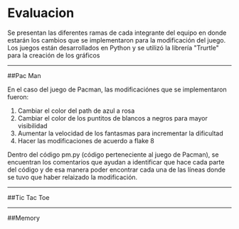 # Evaluacion
Se presentan las diferentes ramas de cada integrante del equipo en donde estarán los cambios que se implementaron para la modificación del juego.
Los juegos están desarrollados en Python y se utilizó la librería "Trurtle" para la creación de los gráficos

***

##Pac Man

En el caso del juego de Pacman, las modificaciónes que se implementaron fueron:
  1. Cambiar el color del path de azul a rosa
  2. Cambiar el color de los puntitos de blancos a negros para mayor visibilidad
  3. Aumentar la velocidad de los fantasmas para incrementar la dificultad
  4. Hacer las modificaciones de acuerdo a flake 8
 
 Dentro del código pm.py (código perteneciente al juego de Pacman), se encuentran los comentarios que ayudan a identificar que hace cada parte del código y de esa manera poder encontrar cada una de las líneas donde se tuvo que haber relaizado la modificación.
 
***

##Tic Tac Toe

***

##Memory
